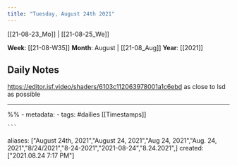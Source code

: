 ```yaml
---
title: "Tuesday, August 24th 2021"
---
```

[[21-08-23_Mo]] | [[21-08-25_We]] 

**Week**: [[21-08-W35]]
**Month**: August | [[21-08_Aug]]
**Year**: [[2021]]

## Daily Notes
https://editor.isf.video/shaders/6103c112063978001a1c6ebd
as close to lsd as possible

----
%% - metadata:
	- tags: #dailies [[Timestamps]] 


	```
aliases: ["August 24th, 2021","August 24, 2021","Aug 24, 2021","Aug. 24, 2021","8/24/2021","8-24-2021","2021-08-24","8.24.2021",]
created: ["2021.08.24 7:17 PM"]
```